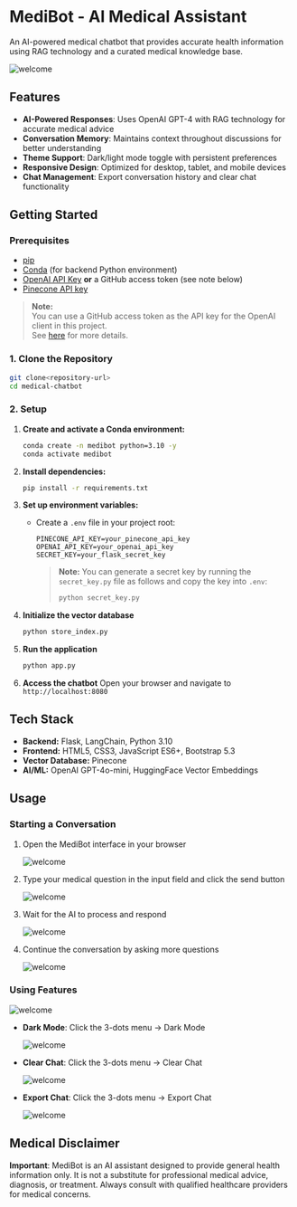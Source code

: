 # MediBot - AI Medical Assistant

An AI-powered medical chatbot that provides accurate health information using RAG technology and a curated medical knowledge base.

![welcome](./resources/welcome.png)

## Features

- **AI-Powered Responses**: Uses OpenAI GPT-4 with RAG technology for accurate medical advice
- **Conversation Memory**: Maintains context throughout discussions for better understanding
- **Theme Support**: Dark/light mode toggle with persistent preferences
- **Responsive Design**: Optimized for desktop, tablet, and mobile devices
- **Chat Management**: Export conversation history and clear chat functionality

## Getting Started

### Prerequisites

- [pip](https://pip.pypa.io/en/stable/)
- [Conda](https://docs.conda.io/en/latest/miniconda.html) (for backend Python environment)
- [OpenAI API Key](https://platform.openai.com/account/api-keys) **or** a GitHub access token (see note below)
- [Pinecone API key](https://docs.pinecone.io/guides/projects/manage-api-keys)

> **Note:**  
> You can use a GitHub access token as the API key for the OpenAI client in this project.  
> See [here](https://github.com/marketplace/models/azure-openai/gpt-4o-mini) for more details.

### 1. Clone the Repository

```sh
git clone<repository-url>
cd medical-chatbot
```

### 2. Setup

1. **Create and activate a Conda environment:**

   ```sh
   conda create -n medibot python=3.10 -y
   conda activate medibot
   ```

2. **Install dependencies:**

   ```sh
   pip install -r requirements.txt
   ```

3. **Set up environment variables:**

   - Create a `.env` file in your project root:
     ```
     PINECONE_API_KEY=your_pinecone_api_key
     OPENAI_API_KEY=your_openai_api_key
     SECRET_KEY=your_flask_secret_key
     ```
     > **Note:** You can generate a secret key by running the `secret_key.py` file as follows and copy the key into `.env`:
     > ```bash
     > python secret_key.py
     > ```

4. **Initialize the vector database**
   ```bash
   python store_index.py
   ```

7. **Run the application**
   ```bash
   python app.py
   ```

8. **Access the chatbot**
   Open your browser and navigate to `http://localhost:8080`

## Tech Stack

- **Backend:** Flask, LangChain, Python 3.10
- **Frontend:** HTML5, CSS3, JavaScript ES6+, Bootstrap 5.3
- **Vector Database:** Pinecone
- **AI/ML:** OpenAI GPT-4o-mini, HuggingFace Vector Embeddings

## Usage

### **Starting a Conversation**

1. Open the MediBot interface in your browser

   ![welcome](./resources/welcome.png)

2. Type your medical question in the input field and click the send button

   ![welcome](./resources/type.png)

3. Wait for the AI to process and respond

   ![welcome](./resources/wait.png)

4. Continue the conversation by asking more questions

   ![welcome](./resources/result.png)

### **Using Features**

   ![welcome](./resources/menu.png)

- **Dark Mode**: Click the 3-dots menu → Dark Mode

   ![welcome](./resources/dark.png)

- **Clear Chat**: Click the 3-dots menu → Clear Chat

   ![welcome](./resources/clear.png)

- **Export Chat**: Click the 3-dots menu → Export Chat
  
   ![welcome](./resources/export.png)

## Medical Disclaimer

**Important**: MediBot is an AI assistant designed to provide general health information only. It is not a substitute for professional medical advice, diagnosis, or treatment. Always consult with qualified healthcare providers for medical concerns.

